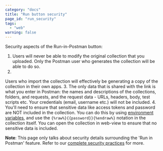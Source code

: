 ```yaml
---
category: "docs"
title: "Run button security"
page_id: "run_security"
tags: 
  - "web"
warning: false
---
```


Security aspects of the Run-in-Postman button:

1. Users will never be able to modify the original collection that you uploaded. Only the Postman user who generates the collection will be able to do so.
2. 
Users who import the collection will effectively be generating a copy of the collection in their own apps.
3. 
The only data that is shared with the link is what you enter in Postman: the names and descriptions of the collections, folders, and requests, and the request data - URLs, headers, body, test scripts etc. Your credentials (email, username etc.) will not be included.
4. 
You'll need to ensure that sensitive data like access tokens and password are NOT included in the collection. You can do this by using [environment variables][0], and use the `{%raw%}{{password}}{%endraw%}` notation in the collection itself. You can open the collection in web-view to ensure that no sensitive data is included.
  

**Note**: This page only talks about security details surrounding the 'Run in Postman' feature. Refer to our [complete security practices][1] for more.


[0]: https://www.getpostman.com/docs/environments
[1]: https://www.getpostman.com/security
